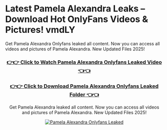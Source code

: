 # Latest Pamela Alexandra Leaks – Download Hot OnlyFans Videos & Pictures! vmdLY

Get Pamela Alexandra Onlyfans leaked all content. Now you can access all videos and pictures of Pamela Alexandra. New Updated Files 2025!  
<div align="center">
  
### [👉👉 Click to Watch Pamela Alexandra Onlyfans Leaked Video 👈👈](https://links2leaks.com/pamelaalexandra)  
### [👉👉 Click to Download Pamela Alexandra Onlyfans Leaked Folder 👈👈](https://links2leaks.com/pamelaalexandra)  

Get Pamela Alexandra leaked all content. Now you can access all videos and pictures of Pamela Alexandra. New Updated Files 2025!  

[![Pamela Alexandra Onlyfans Leaked](https://i.ibb.co/93hzkbrt/l2l.gif)](https://links2leaks.com/pamelaalexandra)  

</div>
